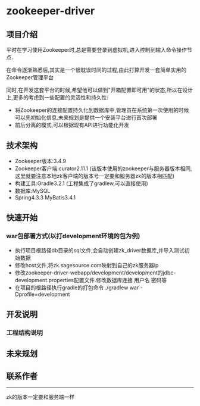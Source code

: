 # zookeeper-driver
## 项目介绍
平时在学习使用Zookeeper时,总是需要登录到虚拟机,进入控制到输入命令操作节点.
    
在命令逐渐熟悉后,其实是一个很耽误时间的过程,由此打算开发一套简单实用的Zookeeper管理平台
    
同时,在开发这套平台的时候,希望他可以做到"开箱配置即可用"的状态,所以在设计上,更多的考虑到一些配置的灵活性和持久性:
    
- 将Zookeeper的连接配置持久化到数据库中,管理员在系统第一次使用的时候可以先初始化信息.未来规划是提供一个安装平台进行首次部署
- 前后分离的模式,可以根据现有API进行功能化开发
        
## 技术架构
- Zookeeper版本:3.4.9
- Zookeeper客户端:curator2.11.1 (该版本使用的zookeeper与服务器版本相同,这里就要注意本地zk客户端的版本号一定要和服务器zk的版本相匹配)
- 构建工具:Gradle3.2.1 (工程集成了gradlew,可以直接使用)
- 数据库:MySQL
- Spring4.3.3 MyBatis3.4.1 

## 快速开始
### war包部署方式(以打development环境的包为例)
- 执行项目根路径db目录的sql文件,会自动创建zk_driver数据库,并导入测试初始数据
- 修改host文件,将zk.sagesource.com映射到自己的zk服务器ip
- 修改zookeeper-driver-webapp/development/development的jdbc-development.properties配置文件.修改数据库连接 用户名 密码等
- 在项目的根路径执行gradle的打包命令
    ./gradlew war -Dprofile=development

## 开发说明
### 工程结构说明

## 未来规划

## 联系作者


-----
zk的版本一定要和服务端一样
